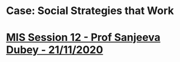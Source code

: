 # Case: Social Strategies that Work
<a href="https://services.hbsp.harvard.edu/api/courses/768229/items/R1111H-PDF-ENG/sclinks/322007c366c1b0e2c9de0c83c63a3ad4">

# MIS Session 12 - Prof Sanjeeva Dubey - 21/11/2020

